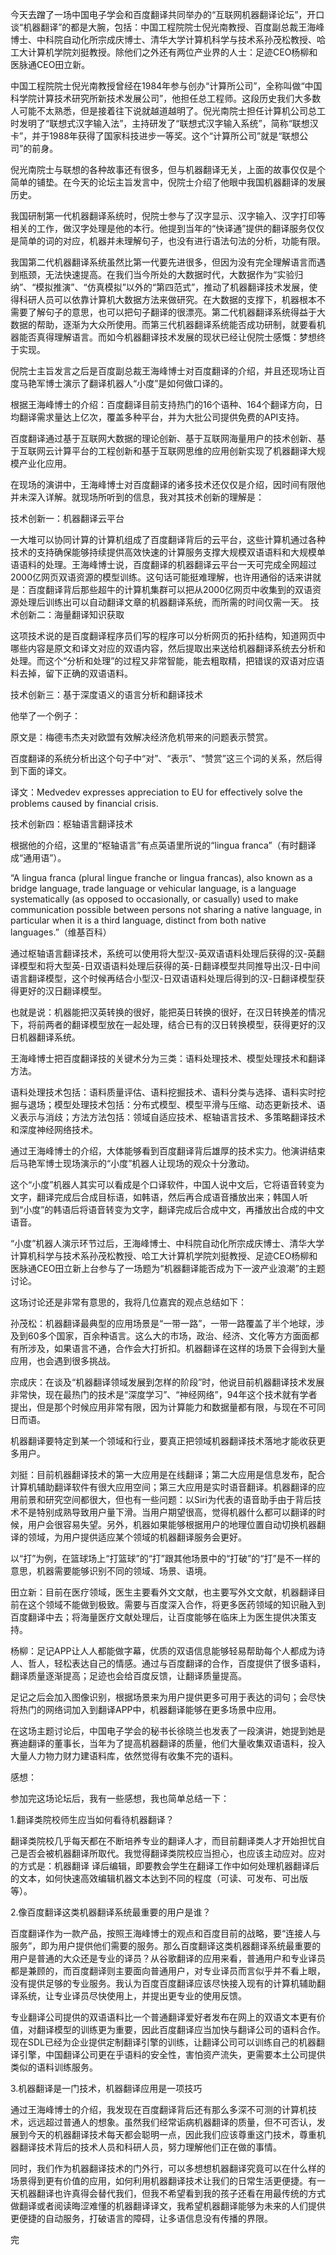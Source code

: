 今天去蹭了一场中国电子学会和百度翻译共同举办的“互联网机器翻译论坛”，开口谈“机器翻译”的都是大腕，包括：中国工程院院士倪光南教授、百度副总裁王海峰博士、中科院自动化所宗成庆博士、清华大学计算机科学与技术系孙茂松教授、哈工大计算机学院刘挺教授。除他们之外还有两位产业界的人士：足迹CEO杨柳和医脉通CEO田立新。

中国工程院院士倪光南教授曾经在1984年参与创办“计算所公司”，全称叫做“中国科学院计算技术研究所新技术发展公司”，他担任总工程师。这段历史我们大多数人可能不太熟悉，但是接着往下说就越道越明了。倪光南院士担任计算机公司总工时发明了“联想式汉字输入法”，主持研发了“联想式汉字输入系统”，简称“联想汉卡”，并于1988年获得了国家科技进步一等奖。这个“计算所公司”就是“联想公司”的前身。

倪光南院士与联想的各种故事还有很多，但与机器翻译无关，上面的故事仅仅是个简单的铺垫。在今天的论坛主旨发言中，倪院士介绍了他眼中我国机器翻译的发展历史。

我国研制第一代机器翻译系统时，倪院士参与了汉字显示、汉字输入、汉字打印等相关的工作，做汉字处理是他的本行。他提到当年的“快译通”提供的翻译服务仅仅是简单的词的对应，机器并未理解句子，也没有进行语法句法的分析，功能有限。

我国第二代机器翻译系统虽然比第一代要先进很多，但因为没有完全理解语言而遇到瓶颈，无法快速提高。在我们当今所处的大数据时代，大数据作为“实验归纳”、“模拟推演”、“仿真模拟”以外的“第四范式”，推动了机器翻译技术发展，使得科研人员可以依靠计算机大数据方法来做研究。在大数据的支撑下，机器根本不需要了解句子的意思，也可以把句子翻译的很漂亮。第二代机器翻译系统得益于大数据的帮助，逐渐为大众所使用。而第三代机器翻译系统能否成功研制，就要看机器能否真得理解语言。而如今机器翻译技术发展的现状已经让倪院士感慨：梦想终于实现。

倪院士主旨发言之后是百度副总裁王海峰博士对百度翻译的介绍，并且还现场让百度马艳军博士演示了翻译机器人“小度”是如何做口译的。

根据王海峰博士的介绍：百度翻译目前支持热门的16个语种、164个翻译方向，日均翻译需求量达上亿次，覆盖多种平台，并为大批公司提供免费的API支持。

百度翻译通过基于互联网大数据的理论创新、基于互联网海量用户的技术创新、基于互联网云计算平台的工程创新和基于互联网思维的应用创新实现了机器翻译大规模产业化应用。

在现场的演讲中，王海峰博士对百度翻译的诸多技术还仅仅是介绍，因时间有限他并未深入详解。就现场所听到的信息，我对其技术创新的理解是：

技术创新一：机器翻译云平台

一大堆可以协同计算的计算机组成了百度翻译背后的云平台，这些计算机通过各种技术的支持确保能够持续提供高效快速的计算服务支撑大规模双语语料和大规模单语语料的处理。王海峰博士说，百度翻译的机器翻译云平台一天可完成全网超过2000亿网页双语资源的模型训练。这句话可能挺难理解，也许用通俗的话来讲就是：百度翻译背后那些超牛的计算机集群可以把从2000亿网页中收集到的双语资源处理后训练出可以自动翻译文章的机器翻译系统，而所需的时间仅需一天。
技术创新二：海量翻译知识获取

这项技术说的是百度翻译程序员们写的程序可以分析网页的拓扑结构，知道网页中哪些内容是原文和译文对应的双语内容，然后提取出来送给机器翻译系统去分析和处理。而这个“分析和处理”的过程又非常智能，能去粗取精，把错误的双语对应语料去掉，留下正确的双语语料。

技术创新三：基于深度语义的语言分析和翻译技术

他举了一个例子：

原文是：梅德韦杰夫对欧盟有效解决经济危机带来的问题表示赞赏。

百度翻译的系统分析出这个句子中“对”、“表示”、“赞赏”这三个词的关系，然后得到下面的译文。

译文：Medvedev expresses appreciation to EU for effectively solve the problems caused by financial crisis.

技术创新四：枢轴语言翻译技术

根据他的介绍，这里的“枢轴语言”有点英语里所说的“lingua franca”（有时翻译成“通用语”）。

“A lingua franca (plural lingue franche or lingua francas), also known as a bridge language, trade language or vehicular language, is a language systematically (as opposed to occasionally, or casually) used to make communication possible between persons not sharing a native language, in particular when it is a third language, distinct from both native languages.”（维基百科）

通过枢轴语言翻译技术，系统可以使用将大型汉-英双语语料处理后获得的汉-英翻译模型和将大型英-日双语语料处理后获得的英-日翻译模型共同推导出汉-日中间语言翻译模型，这个时候再结合小型汉-日双语语料处理后得到的汉-日翻译模型获得更好的汉日翻译模型。

也就是说：机器能把汉英转换的很好，能把英日转换的很好，在汉日转换差的情况下，将前两者的翻译模型放在一起处理，结合已有的汉日转换模型，获得更好的汉日机器翻译系统。

王海峰博士把百度翻译技的关键术分为三类：语料处理技术、模型处理技术和翻译方法。

语料处理技术包括：语料质量评估、语料挖掘技术、语料分类与选择、语料实时挖掘与退场；模型处理技术包括：分布式模型、模型平滑与压缩、动态更新技术、语义表示与消歧；方法方法包括：领域自适应技术、枢轴语言技术、多策略翻译技术和深度神经网络技术。

通过王海峰博士的介绍，大体能够看到百度翻译背后雄厚的技术实力。他演讲结束后马艳军博士现场演示的“小度”机器人让现场的观众十分激动。

这个“小度”机器人其实可以看成是个口译软件，中国人说中文后，它将语音转变为文字，翻译完成后合成目标语，如韩语，然后再合成语音播放出来；韩国人听到“小度”的韩语后将语音转变为文字，翻译完成后合成中文，再播放出合成的中文语音。

“小度”机器人演示环节过后，王海峰博士、中科院自动化所宗成庆博士、清华大学计算机科学与技术系孙茂松教授、哈工大计算机学院刘挺教授、足迹CEO杨柳和医脉通CEO田立新上台参与了一场题为“机器翻译能否成为下一波产业浪潮”的主题讨论。

这场讨论还是非常有意思的，我将几位嘉宾的观点总结如下：

孙茂松：机器翻译最典型的应用场景是“一带一路”，一带一路覆盖了半个地球，涉及到60多个国家，百余种语言。这么大的市场，政治、经济、文化等方方面面都有所涉及，如果语言不通，合作会大打折扣。机器翻译在这样的场景下会得到大量应用，也会遇到很多挑战。

宗成庆：在谈及“机器翻译领域发展到怎样的阶段”时，他说目前机器翻译技术发展非常快，现在最热门的技术是“深度学习”、“神经网络”，94年这个技术就有学者提出，但是那个时候应用非常有限，因为计算能力和数据量都有限，与现在不可同日而语。

机器翻译要特定到某一个领域和行业，要真正把领域机器翻译技术落地才能收获更多用户。

刘挺：目前机器翻译技术的第一大应用是在线翻译；第二大应用是信息发布，配合计算机辅助翻译软件有很大应用空间；第三大应用是实时语音翻译。机器翻译的应用前景和研究空间都很大，但也有一些问题：以Siri为代表的语音助手由于背后技术不是特别成熟导致用户量下滑。当用户期望很高，觉得机器什么都可以翻译的时候，用户会很容易失望。另外，机器如果能够根据用户的地理位置自动切换机器翻译的领域，为用户提供适应某个领域的机器翻译服务会更好。

以“打”为例，在篮球场上“打篮球”的“打”跟其他场景中的“打破”的“打”是不一样的意思，机器需要能够识别不同的领域、场景、语境。

田立新：目前在医疗领域，医生主要看外文文献，也主要写外文文献，机器翻译目前在这个领域不能做到极致。需要与百度深入合作，将更多医药领域的知识融入到百度翻译中去；将海量医疗文献处理后，让百度能够在临床上为医生提供决策支持。

杨柳：足记APP让人人都能做字幕，优质的双语信息能够轻易帮助每个人都成为诗人、哲人，轻松表达自己的情感。通过与百度翻译的合作，百度提供了很多语料，翻译质量逐渐提高；足迹也会给百度反馈，让翻译质量提高。

足记之后会加入图像识别，根据场景来为用户提供更多可用于表达的词句；会尽快将热门的网络词加入到翻译APP中，机器翻译能够在更多场景中应用。

在这场主题讨论后，中国电子学会的秘书长徐晓兰也发表了一段演讲，她提到她是赛迪翻译的董事长，当年为了提高机器翻译的质量，他们大量收集双语语料，投入大量人力物力财力建语料库，依然觉得有收集不完的语料。

感想：

参加完这场论坛后，我有一些感想，我也简单总结一下：

1.翻译类院校师生应当如何看待机器翻译？

翻译类院校几乎每天都在不断培养专业的翻译人才，而目前翻译类人才开始担忧自己是否会被机器翻译所取代。我觉得翻译类院校应当担心，也应该主动应对。应对的方式是：机器翻译 译后编辑，即要教会学生在翻译工作中如何处理机器翻译后的文本，如何快速高效编辑机器文本达到不同的程度（可读、可发布、可出版等）。

2.像百度翻译这类机器翻译系统最重要的用户是谁？

百度翻译作为一款产品，按照王海峰博士的观点和百度目前的战略，要“连接人与服务”，即为用户提供他们需要的服务。那么百度翻译这类机器翻译系统最重要的用户是普通的大众还是专业的译员？从谷歌翻译的应用来看，普通用户和专业译员都是兼顾的，而百度翻译则主要面向普通用户，对专业译员而言似乎并不看上眼，没有提供足够的专业服务。我认为百度百度翻译应该尽快接入现有的计算机辅助翻译系统，让专业译员尽快使用上，并提出更专业的使用反馈。

专业翻译公司提供的双语语料比一个普通翻译爱好者发布在网上的双语文本更有价值，对翻译模型的训练更为重要，因此百度翻译应当加快与翻译公司的语料合作。现在SDL已经为企业提供定制翻译引擎的训练，让翻译公司可以训练自己的机器翻译引擎，中国翻译公司更在乎语料的安全性，害怕资产流失，更需要本土公司提供类似的语料训练服务。

3.机器翻译是一门技术，机器翻译应用是一项技巧

通过王海峰博士的介绍，我发现在百度翻译背后还有那么多深不可测的计算机技术，远远超过普通人的想象。虽然我们经常诟病机器翻译的质量，但不可否认，发展到今天的机器翻译技术每天都会聪明一点，因此我们应该尊重这门技术，尊重机器翻译技术背后的技术人员和科研人员，努力理解他们正在做的事情。

同时，我们作为机器翻译技术的门外行，可以多想想机器翻译究竟可以在什么样的场景得到更有价值的应用，如何利用机器翻译技术让我们的日常生活更便捷。有一天机器翻译也许真得会替代我们，但我不希望看到我的孩子还看在用最传统的方式做翻译或者阅读晦涩难懂的机器翻译译文，我希望机器翻译能够为未来的人们提供更便捷的自动服务，打破语言的障碍，让多语信息没有传播的界限。

完
